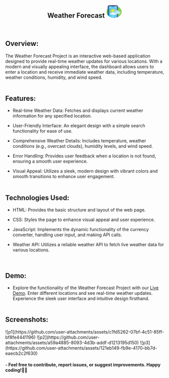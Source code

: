 <h2 align = "center">Weather Forecast <img src="assets/favicon.png" alt="" height="40" width="50"/></h2>
<br>

<h2>Overview:</h2>

The Weather Forecast Project is an interactive web-based application designed to provide real-time weather updates for various locations. With a modern and visually appealing interface, the dashboard allows users to enter a location and receive immediate weather data, including temperature, weather conditions, humidity, and wind speed.
<br><br>

<h2>Features:</h2>

- Real-time Weather Data: Fetches and displays current weather information for any specified location.
  
- User-Friendly Interface: An elegant design with a simple search functionality for ease of use.

- Comprehensive Weather Details: Includes temperature, weather conditions (e.g., overcast clouds), humidity levels, and wind speed.
  
- Error Handling: Provides user feedback when a location is not found, ensuring a smooth user experience.

- Visual Appeal: Utilizes a sleek, modern design with vibrant colors and smooth transitions to enhance user engagement.
<br><br>

<h2>Technologies Used:</h2>

- HTML: Provides the basic structure and layout of the web page.

- CSS: Styles the page to enhance visual appeal and user experience.

- JavaScript: Implements the dynamic functionality of the currency converter, handling user input, and making API calls.

- Weather API: Utilizes a reliable weather API to fetch live weather data for various locations.
<br>

<h2>Demo:</h2>

- Explore the functionality of the Weather Forecast Project with our <a href="https://prajyotkalekar.github.io/Weather_Forecast_Application/" target="_blank">Live Demo</a>. Enter different locations and see real-time weather updates. Experience the sleek user interface and intuitive design firsthand.
<br><br>

<h2>Screenshots:</h2>
![p1](https://github.com/user-attachments/assets/c1fd5262-07bf-4c51-85ff-bf8fe4441196)
![p2](https://github.com/user-attachments/assets/a59a4885-8093-4d3b-addf-d1213195d150)
![p3](https://github.com/user-attachments/assets/121eb149-fb9e-4170-bb7d-eaecb2c2f630)
<br>

<h4> - Feel free to contribute, report issues, or suggest improvements. Happy coding!🤝💡</h4>
